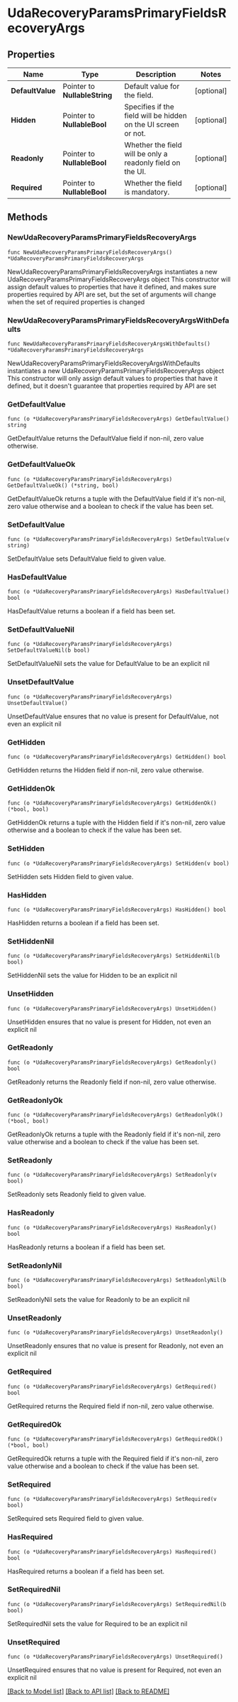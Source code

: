 # UdaRecoveryParamsPrimaryFieldsRecoveryArgs

## Properties

Name | Type | Description | Notes
------------ | ------------- | ------------- | -------------
**DefaultValue** | Pointer to **NullableString** | Default value for the field. | [optional] 
**Hidden** | Pointer to **NullableBool** | Specifies if the field will be hidden on the UI screen or not. | [optional] 
**Readonly** | Pointer to **NullableBool** | Whether the field will be only a readonly field on the UI. | [optional] 
**Required** | Pointer to **NullableBool** | Whether the field is mandatory. | [optional] 

## Methods

### NewUdaRecoveryParamsPrimaryFieldsRecoveryArgs

`func NewUdaRecoveryParamsPrimaryFieldsRecoveryArgs() *UdaRecoveryParamsPrimaryFieldsRecoveryArgs`

NewUdaRecoveryParamsPrimaryFieldsRecoveryArgs instantiates a new UdaRecoveryParamsPrimaryFieldsRecoveryArgs object
This constructor will assign default values to properties that have it defined,
and makes sure properties required by API are set, but the set of arguments
will change when the set of required properties is changed

### NewUdaRecoveryParamsPrimaryFieldsRecoveryArgsWithDefaults

`func NewUdaRecoveryParamsPrimaryFieldsRecoveryArgsWithDefaults() *UdaRecoveryParamsPrimaryFieldsRecoveryArgs`

NewUdaRecoveryParamsPrimaryFieldsRecoveryArgsWithDefaults instantiates a new UdaRecoveryParamsPrimaryFieldsRecoveryArgs object
This constructor will only assign default values to properties that have it defined,
but it doesn't guarantee that properties required by API are set

### GetDefaultValue

`func (o *UdaRecoveryParamsPrimaryFieldsRecoveryArgs) GetDefaultValue() string`

GetDefaultValue returns the DefaultValue field if non-nil, zero value otherwise.

### GetDefaultValueOk

`func (o *UdaRecoveryParamsPrimaryFieldsRecoveryArgs) GetDefaultValueOk() (*string, bool)`

GetDefaultValueOk returns a tuple with the DefaultValue field if it's non-nil, zero value otherwise
and a boolean to check if the value has been set.

### SetDefaultValue

`func (o *UdaRecoveryParamsPrimaryFieldsRecoveryArgs) SetDefaultValue(v string)`

SetDefaultValue sets DefaultValue field to given value.

### HasDefaultValue

`func (o *UdaRecoveryParamsPrimaryFieldsRecoveryArgs) HasDefaultValue() bool`

HasDefaultValue returns a boolean if a field has been set.

### SetDefaultValueNil

`func (o *UdaRecoveryParamsPrimaryFieldsRecoveryArgs) SetDefaultValueNil(b bool)`

 SetDefaultValueNil sets the value for DefaultValue to be an explicit nil

### UnsetDefaultValue
`func (o *UdaRecoveryParamsPrimaryFieldsRecoveryArgs) UnsetDefaultValue()`

UnsetDefaultValue ensures that no value is present for DefaultValue, not even an explicit nil
### GetHidden

`func (o *UdaRecoveryParamsPrimaryFieldsRecoveryArgs) GetHidden() bool`

GetHidden returns the Hidden field if non-nil, zero value otherwise.

### GetHiddenOk

`func (o *UdaRecoveryParamsPrimaryFieldsRecoveryArgs) GetHiddenOk() (*bool, bool)`

GetHiddenOk returns a tuple with the Hidden field if it's non-nil, zero value otherwise
and a boolean to check if the value has been set.

### SetHidden

`func (o *UdaRecoveryParamsPrimaryFieldsRecoveryArgs) SetHidden(v bool)`

SetHidden sets Hidden field to given value.

### HasHidden

`func (o *UdaRecoveryParamsPrimaryFieldsRecoveryArgs) HasHidden() bool`

HasHidden returns a boolean if a field has been set.

### SetHiddenNil

`func (o *UdaRecoveryParamsPrimaryFieldsRecoveryArgs) SetHiddenNil(b bool)`

 SetHiddenNil sets the value for Hidden to be an explicit nil

### UnsetHidden
`func (o *UdaRecoveryParamsPrimaryFieldsRecoveryArgs) UnsetHidden()`

UnsetHidden ensures that no value is present for Hidden, not even an explicit nil
### GetReadonly

`func (o *UdaRecoveryParamsPrimaryFieldsRecoveryArgs) GetReadonly() bool`

GetReadonly returns the Readonly field if non-nil, zero value otherwise.

### GetReadonlyOk

`func (o *UdaRecoveryParamsPrimaryFieldsRecoveryArgs) GetReadonlyOk() (*bool, bool)`

GetReadonlyOk returns a tuple with the Readonly field if it's non-nil, zero value otherwise
and a boolean to check if the value has been set.

### SetReadonly

`func (o *UdaRecoveryParamsPrimaryFieldsRecoveryArgs) SetReadonly(v bool)`

SetReadonly sets Readonly field to given value.

### HasReadonly

`func (o *UdaRecoveryParamsPrimaryFieldsRecoveryArgs) HasReadonly() bool`

HasReadonly returns a boolean if a field has been set.

### SetReadonlyNil

`func (o *UdaRecoveryParamsPrimaryFieldsRecoveryArgs) SetReadonlyNil(b bool)`

 SetReadonlyNil sets the value for Readonly to be an explicit nil

### UnsetReadonly
`func (o *UdaRecoveryParamsPrimaryFieldsRecoveryArgs) UnsetReadonly()`

UnsetReadonly ensures that no value is present for Readonly, not even an explicit nil
### GetRequired

`func (o *UdaRecoveryParamsPrimaryFieldsRecoveryArgs) GetRequired() bool`

GetRequired returns the Required field if non-nil, zero value otherwise.

### GetRequiredOk

`func (o *UdaRecoveryParamsPrimaryFieldsRecoveryArgs) GetRequiredOk() (*bool, bool)`

GetRequiredOk returns a tuple with the Required field if it's non-nil, zero value otherwise
and a boolean to check if the value has been set.

### SetRequired

`func (o *UdaRecoveryParamsPrimaryFieldsRecoveryArgs) SetRequired(v bool)`

SetRequired sets Required field to given value.

### HasRequired

`func (o *UdaRecoveryParamsPrimaryFieldsRecoveryArgs) HasRequired() bool`

HasRequired returns a boolean if a field has been set.

### SetRequiredNil

`func (o *UdaRecoveryParamsPrimaryFieldsRecoveryArgs) SetRequiredNil(b bool)`

 SetRequiredNil sets the value for Required to be an explicit nil

### UnsetRequired
`func (o *UdaRecoveryParamsPrimaryFieldsRecoveryArgs) UnsetRequired()`

UnsetRequired ensures that no value is present for Required, not even an explicit nil

[[Back to Model list]](../README.md#documentation-for-models) [[Back to API list]](../README.md#documentation-for-api-endpoints) [[Back to README]](../README.md)



